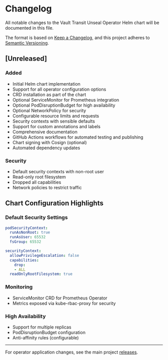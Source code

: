 # Changelog

All notable changes to the Vault Transit Unseal Operator Helm chart will be documented in this file.

The format is based on [Keep a Changelog](https://keepachangelog.com/en/1.0.0/),
and this project adheres to [Semantic Versioning](https://semver.org/spec/v2.0.0.html).

## [Unreleased]

### Added
- Initial Helm chart implementation
- Support for all operator configuration options
- CRD installation as part of the chart
- Optional ServiceMonitor for Prometheus integration
- Optional PodDisruptionBudget for high availability
- Optional NetworkPolicy for security
- Configurable resource limits and requests
- Security contexts with sensible defaults
- Support for custom annotations and labels
- Comprehensive documentation
- GitHub Actions workflows for automated testing and publishing
- Chart signing with Cosign (optional)
- Automated dependency updates

### Security
- Default security contexts with non-root user
- Read-only root filesystem
- Dropped all capabilities
- Network policies to restrict traffic

## Chart Configuration Highlights

### Default Security Settings
```yaml
podSecurityContext:
  runAsNonRoot: true
  runAsUser: 65532
  fsGroup: 65532

securityContext:
  allowPrivilegeEscalation: false
  capabilities:
    drop:
    - ALL
  readOnlyRootFilesystem: true
```

### Monitoring
- ServiceMonitor CRD for Prometheus Operator
- Metrics exposed via kube-rbac-proxy for security

### High Availability
- Support for multiple replicas
- PodDisruptionBudget configuration
- Anti-affinity rules (configurable)

---

For operator application changes, see the main project [releases](https://github.com/fredericrous/vault-transit-unseal-operator/releases).
